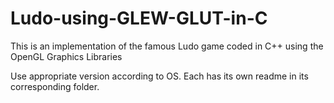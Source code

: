 # Ludo-using-GLEW-GLUT-in-C
This is an implementation of the famous Ludo game coded in C++ using the OpenGL Graphics Libraries

Use appropriate version according to OS.
Each has its own readme in its corresponding folder.


